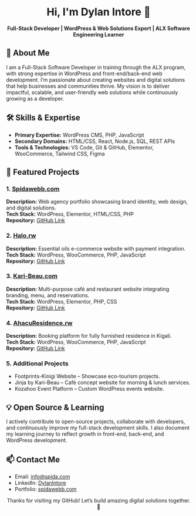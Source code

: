 # <h1 align="center">Hi, I'm Dylan Intore 👋</h1>

<p align="center">
  <strong>Full-Stack Developer | WordPress & Web Solutions Expert | ALX Software Engineering Learner</strong>
</p>



## 🌟 About Me

I am a Full-Stack Software Developer in training through the ALX program, with strong expertise in WordPress and front-end/back-end web development. I’m passionate about creating websites and digital solutions that help businesses and communities thrive. My vision is to deliver impactful, scalable, and user-friendly web solutions while continuously growing as a developer.



## 🛠 Skills & Expertise

- **Primary Expertise:** WordPress CMS, PHP, JavaScript  
- **Secondary Domains:** HTML/CSS, React, Node.js, SQL, REST APIs  
- **Tools & Technologies:** VS Code, Git & GitHub, Elementor, WooCommerce, Tailwind CSS, Figma



## 🚀 Featured Projects

### 1. [Spidawebb.com](https://spidawebb.com)  
**Description:** Web agency portfolio showcasing brand identity, web design, and digital solutions.  
**Tech Stack:** WordPress, Elementor, HTML/CSS, PHP  
**Repository:** [GitHub Link](#)

### 2. [Halo.rw](https://halo.rw)  
**Description:** Essential oils e-commerce website with payment integration.  
**Tech Stack:** WordPress, WooCommerce, PHP, JavaScript  
**Repository:** [GitHub Link](#)

### 3. [Kari-Beau.com](https://kari-beau.com)  
**Description:** Multi-purpose café and restaurant website integrating branding, menu, and reservations.  
**Tech Stack:** WordPress, Elementor, PHP, CSS  
**Repository:** [GitHub Link](#)

### 4. [AhacuResidence.rw](https://ahacuresidence.rw)  
**Description:** Booking platform for fully furnished residence in Kigali.  
**Tech Stack:** WordPress, WooCommerce, PHP, JavaScript  
**Repository:** [GitHub Link](#)

### 5. Additional Projects
- Footprints-Kinigi Website – Showcase eco-tourism projects.  
- Jinja by Kari-Beau – Café concept website for morning & lunch services.  
- Kozahoo Event Platform – Custom WordPress events website.  



## 💡 Open Source & Learning

I actively contribute to open-source projects, collaborate with developers, and continuously improve my full-stack development skills. I also document my learning journey to reflect growth in front-end, back-end, and WordPress development.



## 📫 Contact Me

- Email: <a href="mailto:dylan@spidawebb.com">info@spida.com</a>  
- LinkedIn: <a href="https://www.linkedin.com/in/dylanintore">DylanIntore</a>  
- Portfolio: <a href="https://spidawebb.com">spidawebb.com</a>  



<p align="center">Thanks for visiting my GitHub! Let’s build amazing digital solutions together. 🚀</p>
